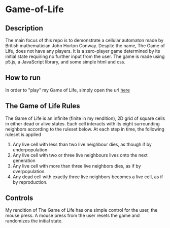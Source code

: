 # Game-of-Life
## Description
The main focus of this repo is to demonstrate a cellular automaton made by British mathematician John Horton Conway. Despite the name, The Game of Life, does not have any players. It is a zero-player game determined by its initial state requiring no further input from the user. The game is made using p5.js, a JavaScript library, and some simple html and css.
## How to run
In order to "play" my Game of Life, simply open the url [here](https://locchuong.github.io/Game-of-Life/)
## The Game of Life Rules
The Game of Life is an infinite (finite in my rendition), 2D grid of square cells in either dead or alive states. Each cell interacts with its eight surrounding neighbors according to the ruleset below. At each step in time, the following ruleset is applied
1. Any live cell with less than two live neighbour dies, as though if by underpopulation
2. Any live cell with two or three live neighbours lives onto the next generation
3. Any live cell with more than three live neighbors dies, as if by overpopulation.
4. Any dead cell with exactly three live neighbors becomes a live cell, as if by reproduction.
## Controls
My rendition of The Game of Life has one simple control for the user, the mouse press. A mouse press from the user resets the game and randomizes the initial state.
